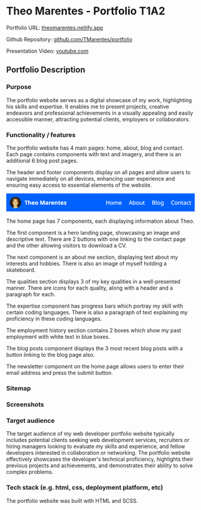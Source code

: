 # Theo Marentes - Portfolio T1A2

Portfolio URL: [theomarentes.netlify.app](https://theomarentes.netlify.app/)

Github Repository: [github.com/TMarentes/portfolio](https://github.com/TMarentes/portfolio)

Presentation Video: [youtube.com](https://github.com/TMarentes/portfolio)

## Portfolio Description
### Purpose
The portfolio website serves as a digital showcase of my work, highlighting his skills and expertise. It enables me to present projects, creative endeavors and professional achievements in a visually appealing and easily accessible manner, attracting potential clients, employers or collaborators.

### Functionality / features
The portfolio website has 4 main pages: home, about, blog and contact. Each page contains components with text and imagery, and there is an additional 6 blog post pages.

The header and footer components display on all pages and allow users to navigate immediately on all devices, enhancing user experience and ensuring easy access to essential elements of the website. 

![Blue header with white navigation text](images/readme-header.png)

The home page has 7 components, each displaying information about Theo. 

The first component is a hero landing page, showcasing an image and descriptive text. There are 2 buttons with one linking to the contact page and the other allowing visitors to download a CV.

The next component is an about me section, displaying text about my interests and hobbies. There is also an image of myself holding a skateboard.

The qualities section displays 3 of my key qualities in a well-presented manner. There are icons for each quality, along with a header and a paragraph for each.

The expertise component has progress bars which portray my skill with certain coding languages. There is also a paragraph of text explaining my proficiency in these coding languages.

The employment history section contains 2 boxes which show my past employment with white text in blue boxes.

The blog posts component displays the 3 most recent blog posts with a button linking to the blog page also.

The newsletter component on the home page allows users to enter their email address and press the submit button. 


### Sitemap
### Screenshots
### Target audience
The target audience of my web developer portfolio website typically includes potential clients seeking web development services, recruiters or hiring managers looking to evaluate my skills and experience, and fellow developers interested in collaboration or networking. The portfolio website effectively showcases the developer's technical proficiency, highlights their previous projects and achievements, and demonstrates their ability to solve complex problems.

### Tech stack (e.g. html, css, deployment platform, etc)
The portfolio website was built with HTML and SCSS. 

